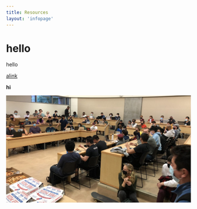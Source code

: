 ```yaml
---
title: Resources
layout: 'infopage'
---
```


# hello

hello

[alink](https://google.com)

**hi**

![a caption for resources.jpg](/resources.jpg)
